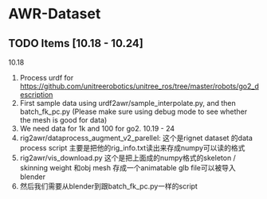 # AWR-Dataset

## TODO Items [10.18 - 10.24]
10.18
1. Process urdf for https://github.com/unitreerobotics/unitree_ros/tree/master/robots/go2_description
2. First sample data using urdf2awr/sample_interpolate.py, and then batch_fk_pc.py (Please make sure using debug mode to see whether the mesh is good for data)
3. We need data for 1k and 100 for go2.
10.19 - 24
1. rig2awr/dataprocess_augment_v2_parellel: 这个是rignet dataset 的data process script 主要是把他的rig_info.txt读出来存成numpy可以读的格式
2. rig2awr/vis_download.py 这个是把上面成的numpy格式的skeleton / skinning weight 和obj mesh 存成一个animatable glb file可以被导入blender
3. 然后我们需要从blender到跟batch_fk_pc.py一样的script